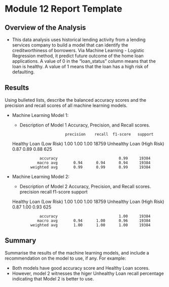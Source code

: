 # Module 12 Report Template

## Overview of the Analysis

* This data analysis uses historical lending activity from a lending services company to build a model that can identify the creditworthiness of borrowers. Via Machine Learning - Logistic Regression method, it predict future outcome of the home loan applications.
A value of 0 in the “loan_status” column means that the loan is healthy. 
A value of 1 means that the loan has a high risk of defaulting.


## Results

Using bulleted lists, describe the balanced accuracy scores and the precision and recall scores of all machine learning models.

* Machine Learning Model 1:
  * Description of Model 1 Accuracy, Precision, and Recall scores.

                            precision    recall  f1-score   support

   Healthy Loan (Low Risk)       1.00      1.00      1.00     18759
Unhealthy Loan (High Risk)       0.87      0.89      0.88       625

                  accuracy                           0.99     19384
                 macro avg       0.94      0.94      0.94     19384
              weighted avg       0.99      0.99      0.99     19384


* Machine Learning Model 2:
  * Description of Model 2 Accuracy, Precision, and Recall scores.
                            precision    recall  f1-score   support

   Healthy Loan (Low Risk)       1.00      1.00      1.00     18759
Unhealthy Loan (High Risk)       0.87      1.00      0.93       625

                  accuracy                           1.00     19384
                 macro avg       0.94      1.00      0.96     19384
              weighted avg       1.00      1.00      1.00     19384


## Summary

Summarise the results of the machine learning models, and include a recommendation on the model to use, if any. For example:
* Both models have good accuracy  score and Healthy Loan scores.
* However, model 2 witnesses the higer Unhealthy Loan recall percentage indicating that Model 2 is better to use.


